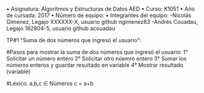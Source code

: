 • Asignatura: Algoritmos y Estructuras de Datos AED 
• Curso: K1051 
• Año de cursada: 2017
• Número de equipo: 
• Integrantes del equipo:
-Nicolás Gimenez, Legajo XXXXXX-X, usuario github ngimenez83
-Andrés Couadau, Legajo 162804-5, usuario github acouadau

TP#1 "Suma de dos números que ingresó el usuario":

#Pasos para mostrar la suma de dos números que ingresó el usuario:
1° Solicitar un número entero
2° Solicitar otro núemro entero
3° Sumar los números enteros y guardar resultado en variable 
4° Mostrar resultado (variable)

#Léxico:
a,b,c ∈ Números
c = a+b
